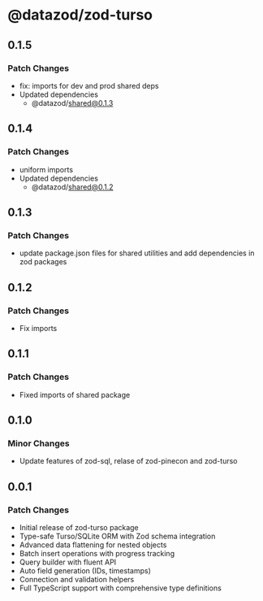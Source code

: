 # @datazod/zod-turso

## 0.1.5

### Patch Changes

- fix: imports for dev and prod shared deps
- Updated dependencies
  - @datazod/shared@0.1.3

## 0.1.4

### Patch Changes

- uniform imports
- Updated dependencies
  - @datazod/shared@0.1.2

## 0.1.3

### Patch Changes

- update package.json files for shared utilities and add dependencies in zod packages

## 0.1.2

### Patch Changes

- Fix imports

## 0.1.1

### Patch Changes

- Fixed imports of shared package

## 0.1.0

### Minor Changes

- Update features of zod-sql, relase of zod-pinecon and zod-turso

## 0.0.1

### Patch Changes

- Initial release of zod-turso package
- Type-safe Turso/SQLite ORM with Zod schema integration
- Advanced data flattening for nested objects
- Batch insert operations with progress tracking
- Query builder with fluent API
- Auto field generation (IDs, timestamps)
- Connection and validation helpers
- Full TypeScript support with comprehensive type definitions

